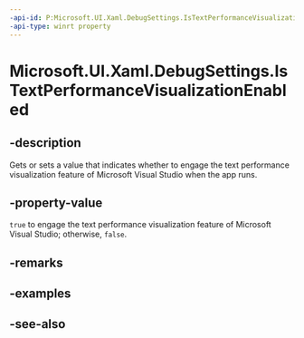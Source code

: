 ```yaml
---
-api-id: P:Microsoft.UI.Xaml.DebugSettings.IsTextPerformanceVisualizationEnabled
-api-type: winrt property
---
```


<!-- Property syntax
public bool IsTextPerformanceVisualizationEnabled { get;  set; }
-->

# Microsoft.UI.Xaml.DebugSettings.IsTextPerformanceVisualizationEnabled

## -description

Gets or sets a value that indicates whether to engage the text performance visualization feature of Microsoft Visual Studio when the app runs.

## -property-value

`true` to engage the text performance visualization feature of Microsoft Visual Studio; otherwise, `false`.

## -remarks

## -examples

## -see-also
